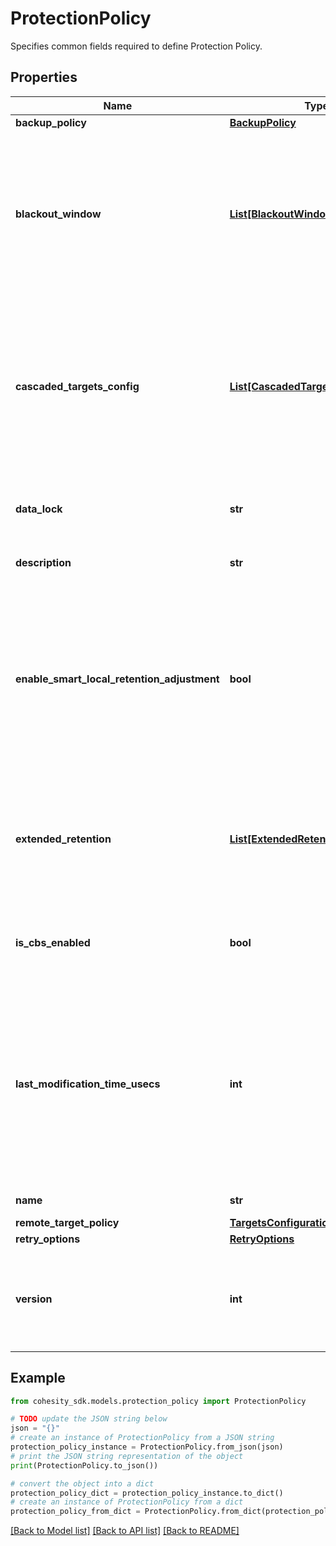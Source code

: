 # ProtectionPolicy

Specifies common fields required to define Protection Policy.

## Properties

Name | Type | Description | Notes
------------ | ------------- | ------------- | -------------
**backup_policy** | [**BackupPolicy**](BackupPolicy.md) |  | 
**blackout_window** | [**List[BlackoutWindow]**](BlackoutWindow.md) | List of Blackout Windows. If specified, this field defines blackout periods when new Group Runs are not started. If a Group Run has been scheduled but not yet executed and the blackout period starts, the behavior depends on the policy field AbortInBlackoutPeriod. | [optional] 
**cascaded_targets_config** | [**List[CascadedTargetConfiguration]**](CascadedTargetConfiguration.md) | Specifies the configuration for cascaded replications. Using cascaded replication, replication cluster(Rx) can further replicate and archive the snapshot copies to further targets. Its recommended to create cascaded configuration where protection group will be created. | [optional] 
**data_lock** | **str** | This field is now deprecated. Please use the DataLockConfig in the backup retention. | [optional] 
**description** | **str** | Specifies the description of the Protection Policy. | [optional] 
**enable_smart_local_retention_adjustment** | **bool** | Specifies whether smart local retention adjustment is enabled or not. If enabled, local retention would be extended upon failure of any outgoing replications or archivals. Later, if manual intervention causes the failed copies to succeed, retention would automatically be reduced. | [optional] 
**extended_retention** | [**List[ExtendedRetentionPolicy]**](ExtendedRetentionPolicy.md) | Specifies additional retention policies that should be applied to the backup snapshots. A backup snapshot will be retained up to a time that is the maximum of all retention policies that are applicable to it. | [optional] 
**is_cbs_enabled** | **bool** | Specifies true if Calender Based Schedule is supported by client. Default value is assumed as false for this feature. | [optional] 
**last_modification_time_usecs** | **int** | Specifies the last time this Policy was updated. If this is passed into a PUT request, then the backend will validate that the timestamp passed in matches the time that the policy was actually last modified. If the two timestamps do not match, then the request will be rejected with a stale error. | [optional] 
**name** | **str** | Specifies the name of the Protection Policy. | 
**remote_target_policy** | [**TargetsConfiguration**](TargetsConfiguration.md) |  | [optional] 
**retry_options** | [**RetryOptions**](RetryOptions.md) |  | [optional] 
**version** | **int** | Specifies the current policy verison. Policy version is incremented for optionally supporting new features and differentialting across releases. | [optional] 

## Example

```python
from cohesity_sdk.models.protection_policy import ProtectionPolicy

# TODO update the JSON string below
json = "{}"
# create an instance of ProtectionPolicy from a JSON string
protection_policy_instance = ProtectionPolicy.from_json(json)
# print the JSON string representation of the object
print(ProtectionPolicy.to_json())

# convert the object into a dict
protection_policy_dict = protection_policy_instance.to_dict()
# create an instance of ProtectionPolicy from a dict
protection_policy_from_dict = ProtectionPolicy.from_dict(protection_policy_dict)
```
[[Back to Model list]](../README.md#documentation-for-models) [[Back to API list]](../README.md#documentation-for-api-endpoints) [[Back to README]](../README.md)


